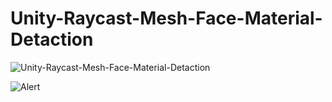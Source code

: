 # Unity-Raycast-Mesh-Face-Material-Detaction

![Unity-Raycast-Mesh-Face-Material-Detaction](https://user-images.githubusercontent.com/38833814/231137054-fc06f6db-d4b7-4b4c-b39c-4e075d8d4d34.gif)

![Alert](https://user-images.githubusercontent.com/38833814/231138785-880133a2-ae07-42e8-bbdc-f5c89b482576.png)
